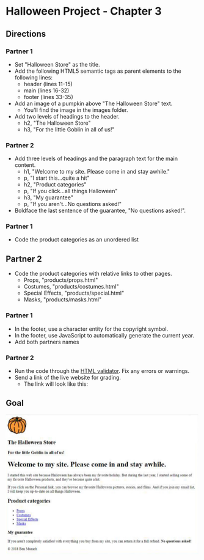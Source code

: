 # Halloween Project - Chapter 3 

## Directions

### Partner 1
- Set "Halloween Store" as the title.
- Add the following HTML5 semantic tags as parent elements to the following lines:
  - header (lines 11-15)
  - main (lines 16-32)
  - footer (lines 33-35)
- Add an image of a pumpkin above "The Halloween Store" text.
  - You'll find the image in the images folder. 
- Add two levels of headings to the header. 
  - h2, "The Halloween Store"
  - h3, "For the little Goblin in all of us!"

### Partner 2
- Add three levels of headings and the paragraph text for the main content.
  - h1, "Welcome to my site. Please come in and stay awhile."
  - p, "I start this...quite a hit"
  - h2, "Product categories"
  - p, "If you click...all things Halloween"
  - h3, "My guarantee" 
  - p, "If you aren't...No questions asked!"
- Boldface the last sentence of the guarantee, "No questions asked!".

### Partner 1
- Code the product categories as an unordered list 

## Partner 2
- Code the product categories with relative links to other pages.
  - Props, "products/props.html"
  - Costumes, "products/costumes.html"
  - Special Effects, "products/special.html"
  - Masks, "products/masks.html"

### Partner 1
- In the footer, use a character entity for the copyright symbol.
- In the footer, use JavaScript to automatically generate the current year.
- Add both partners names

### Partner 2
- Run the code through the [HTML validator](https://validator.w3.org/). Fix any errors or warnings. 
- Send a link of the live website for grading.
  - The link will look like this:  

## Goal

![Screenshot](images/screenshot.jpg)